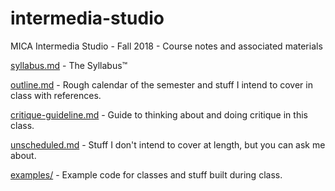 # intermedia-studio

MICA Intermedia Studio - Fall 2018 - Course notes and associated materials

[syllabus.md](https://github.com/abachman/intermedia-studio/blob/master/syllabus.md) - The Syllabus™

[outline.md](https://github.com/abachman/intermedia-studio/blob/master/outline.md) - Rough calendar of the semester and stuff I intend to cover in class with references.

[critique-guideline.md](https://github.com/abachman/intermedia-studio/blob/master/critique-guideline.md) - Guide to thinking about and doing critique in this class.

[unscheduled.md](https://github.com/abachman/intermedia-studio/blob/master/unscheduled.md) - Stuff I don't intend to cover at length, but you can ask me about.

[examples/](https://github.com/abachman/intermedia-studio/tree/master/examples/) - Example code for classes and stuff built during class.
